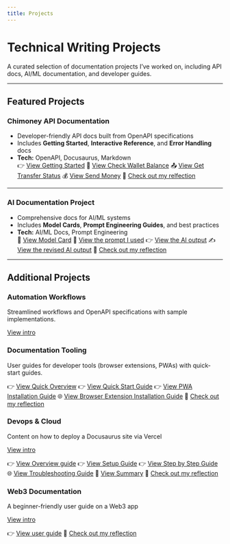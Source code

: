 ```yaml
---
title: Projects
---
```


# Technical Writing Projects

A curated selection of documentation projects I’ve worked on, including API docs, AI/ML documentation, and developer guides.

---

## Featured Projects

### Chimoney API Documentation
- Developer-friendly API docs built from OpenAPI specifications  
- Includes **Getting Started**, **Interactive Reference**, and **Error Handling** docs  
- **Tech:** OpenAPI, Docusaurus, Markdown  
👉 [View Getting Started](/docs/api-documentation/getting-started)
💼 [View Check Wallet Balance](/docs/api-documentation/reference/chimoney/check-wallet-balance)
📤 [View Get Transfer Status](/docs/api-documentation/reference/chimoney/get-transfer-status)
💰 [View Send Money](/docs/api-documentation/reference/chimoney/send-money)
📝 [Check out my relfection](/docs/api-documentation/intro)
---

### AI Documentation Project
- Comprehensive docs for AI/ML systems  
- Includes **Model Cards**, **Prompt Engineering Guides**, and best practices  
- **Tech:** AI/ML Docs, Prompt Engineering  
🪪 [View Model Card](/docs/ai-documentation/model_card)
🤖 [View the prompt I used](/docs/ai-documentation/prompt_used)
👉 [View the AI output](/docs/ai-documentation/ai_output)
✍️ [View the revised AI output](/docs/ai-documentation/final_doc)
📝 [Check out my reflection](/docs/ai-documentation/reflection)




---

## Additional Projects

### Automation Workflows
  Streamlined workflows and OpenAPI specifications with sample implementations.  
  
  [View intro](/docs/automation-workflows/intro)

### Documentation Tooling 
  User guides for developer tools (browser extensions, PWAs) with quick-start guides.  

👉 [View Quick Overview](/docs/documentation-tooling/quick-overview)
👉 [View Quick Start Guide](/docs/documentation-tooling/guides/quick-start-guide)
👉 [View PWA Installation Guide](/docs/documentation-tooling/guides/pwa-installation-guide)
🌐 [View Browser Extension Installation Guide](/docs/documentation-tooling/guides/browser-extension-installation-guide)
📝 [Check out my reflection](/docs/documentation-tooling/intro)

### Devops & Cloud 
  Content on how to deploy a Docusaurus site via Vercel 

[View intro](/docs/devops-cloud/intro)

👉 [View Overview guide](/docs/devops-cloud/overview)
👉 [View Setup Guide](/docs/devops-cloud/setup)
👉 [View Step by Step Guide](/docs/devops-cloud/step_by_step)
🌐 [View Troubleshooting Guide](/docs/devops-cloud/troubleshooting)
📝 [View Summary](/docs/devops-cloud/summary)
📝 [Check out my reflection](/docs/devops-cloud/reflection)

### Web3 Documentation 
 
 A beginner-friendly user guide on a Web3 app

[View intro](/docs/web3-documentation/intro)

👉 [View user guide](/docs/web3-documentation/user-guide)
📝 [Check out my reflection](/docs/web3-documentation/reflection.md)
